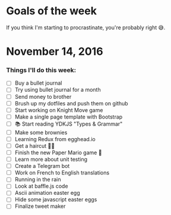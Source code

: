 Goals of the week
=================

If you think I'm starting to procrastinate, you're probably right 😅.

# November 14, 2016

### Things I'll do this week:

- [ ] Buy a bullet journal
- [ ] Try using bullet journal for a month
- [ ] Send money to brother
- [ ] Brush up my dotfiles and push them on github
- [ ] Start working on Knight Move game
- [ ] Make a single page template with Bootstrap
- [ ] 📚 Start reading YDKJS "Types & Grammar"
- [ ] Make some brownies
- [ ] Learning Redux from egghead.io
- [ ] Get a haircut 💇‍♂️
- [ ] Finish the new Paper Mario game 👾
- [ ] Learn more about unit testing
- [ ] Create a Telegram bot
- [ ] Work on French to English translations
- [ ] Running in the rain
- [ ] Look at baffle.js code
- [ ] Ascii animation easter egg
- [ ] Hide some javascript easter eggs
- [ ] Finalize tweet maker